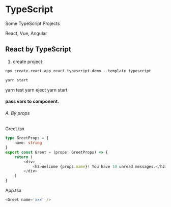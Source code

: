 # TypeScript
Some TypeScript Projects

React, Vue, Angular

## React by TypeScript

1. create project:
```Node.js
npx create-react-app react-typescript-demo --template typescript

yarn start
```
yarn test
yarn eject
yarn start

#### pass vars to component.
###### A. By props
Greet.tsx
```typescript
type GreetProps = {
    name: string
}
export const Greet = (props: GreetProps) => {
    return (
        <div>
            <h2>Welcome {props.name}! You have 10 unread messages.</h2>
        </div>
    )
}
```
App.tsx
```typescript
<Greet name='xxx' />
```






















































































